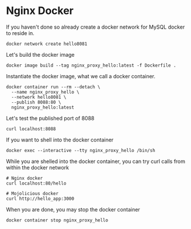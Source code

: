 # Nginx Docker

If you haven't done so already create a docker network for MySQL docker to reside in.

    docker network create hello8081

Let's build the docker image

    docker image build --tag nginx_proxy_hello:latest -f Dockerfile .

Instantiate the docker image, what we call a docker container.

    docker container run --rm --detach \
      --name nginx_proxy_hello \
      --network hello8081 \
      --publish 8088:80 \
      nginx_proxy_hello:latest

Let's test the published port of 8088

    curl localhost:8088

If you want to shell into the docker container

    docker exec --interactive --tty nginx_proxy_hello /bin/sh

While you are shelled into the docker container, you can try curl calls from within the docker network

    # Nginx docker
    curl localhost:80/hello

    # Mojolicious docker
    curl http://hello_app:3000

When you are done, you may stop the docker container

    docker container stop nginx_proxy_hello
